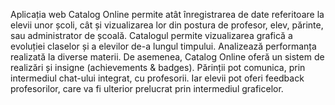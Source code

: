 Aplicația web Catalog Online permite atât înregistrarea de date referitoare la elevii unor școli, cât și vizualizarea lor din postura de profesor, elev, părinte, sau administrator de școală. Catalogul permite vizualizarea grafică a evoluției claselor și a elevilor de-a lungul timpului. Analizează performanța realizată la diverse materii. De asemenea, Catalog Online oferă un sistem de realizări și insigne (achievements & badges). Părinții pot comunica, prin intermediul chat-ului integrat, cu profesorii. Iar elevii pot oferi feedback profesorilor, care va fi ulterior prelucrat prin intermediul graficelor.
